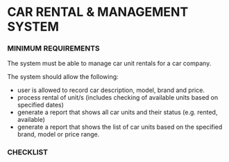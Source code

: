 # CAR RENTAL & MANAGEMENT SYSTEM

### MINIMUM REQUIREMENTS

The system must be able to manage car unit rentals for a car company.

The system should allow the following:
- user is allowed to record car description, model, brand and price.
- process rental of unit/s (includes checking of available units based on specified dates)
- generate a report that shows all car units and their status (e.g. rented, available)
- generate a report that shows the list of car units based on the specified brand, model or price range.

### CHECKLIST
